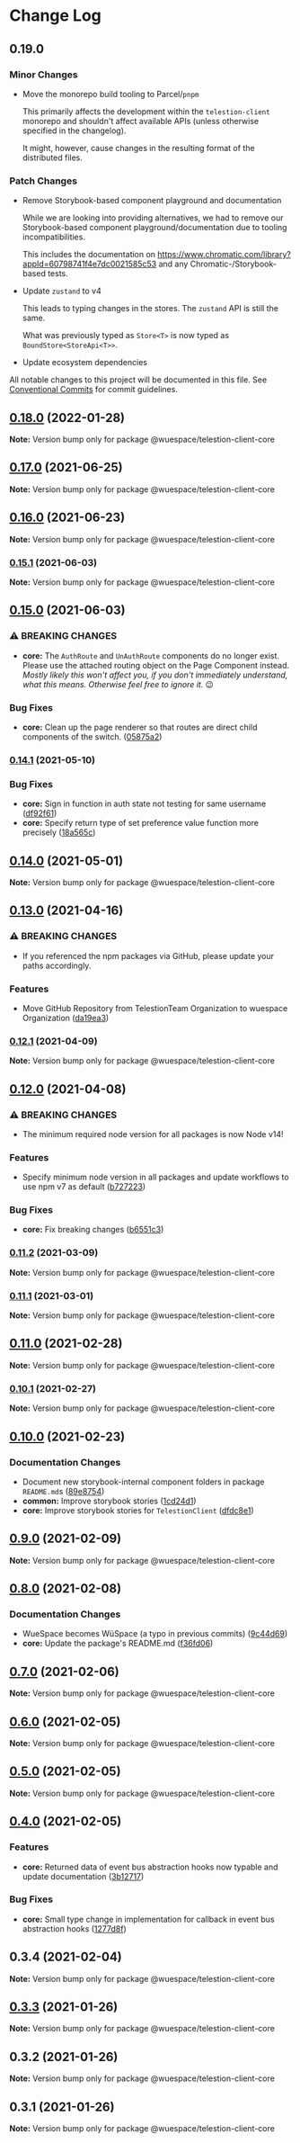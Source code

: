 # Change Log

## 0.19.0

### Minor Changes

- Move the monorepo build tooling to Parcel/`pnpm`

  This primarily affects the development within the `telestion-client` monorepo and shouldn't affect available APIs (unless otherwise specified in the changelog).

  It might, however, cause changes in the resulting format of the distributed files.

### Patch Changes

- Remove Storybook-based component playground and documentation

  While we are looking into providing alternatives, we had to remove our Storybook-based component playground/documentation due to tooling incompatibilities.

  This includes the documentation on https://www.chromatic.com/library?appId=60798741f4e7dc0021585c53 and any Chromatic-/Storybook-based tests.

- Update `zustand` to v4

  This leads to typing changes in the stores. The `zustand` API is still the same.

  What was previously typed as `Store<T>` is now typed as `BoundStore<StoreApi<T>>`.

- Update ecosystem dependencies

All notable changes to this project will be documented in this file.
See [Conventional Commits](https://conventionalcommits.org) for commit guidelines.

## [0.18.0](https://github.com/wuespace/telestion-client/compare/v0.17.0...v0.18.0) (2022-01-28)

**Note:** Version bump only for package @wuespace/telestion-client-core

## [0.17.0](https://github.com/wuespace/telestion-client/compare/v0.16.1...v0.17.0) (2021-06-25)

**Note:** Version bump only for package @wuespace/telestion-client-core

## [0.16.0](https://github.com/wuespace/telestion-client/compare/v0.15.1...v0.16.0) (2021-06-23)

**Note:** Version bump only for package @wuespace/telestion-client-core

### [0.15.1](https://github.com/wuespace/telestion-client/compare/v0.15.0...v0.15.1) (2021-06-03)

**Note:** Version bump only for package @wuespace/telestion-client-core

## [0.15.0](https://github.com/wuespace/telestion-client/compare/v0.14.1...v0.15.0) (2021-06-03)

### ⚠ BREAKING CHANGES

- **core:** The `AuthRoute` and `UnAuthRoute` components do no longer exist. Please use the attached routing object on the Page Component instead. _Mostly likely this won't affect you, if you don't immediately understand, what this means. Otherwise feel free to ignore it._ :wink:

### Bug Fixes

- **core:** Clean up the page renderer so that routes are direct child components of the switch. ([05875a2](https://github.com/wuespace/telestion-client/commit/05875a2169690ccd8fcc36e99891297341b66ab9))

### [0.14.1](https://github.com/wuespace/telestion-client/compare/v0.14.0...v0.14.1) (2021-05-10)

### Bug Fixes

- **core:** Sign in function in auth state not testing for same username ([df92f61](https://github.com/wuespace/telestion-client/commit/df92f6122b0a6f128a70c0b69341f4657086dd7e))
- **core:** Specify return type of set preference value function more precisely ([18a565c](https://github.com/wuespace/telestion-client/commit/18a565c536abd0b257f0127298c48ce0c3ea07fc))

## [0.14.0](https://github.com/wuespace/telestion-client/compare/v0.13.0...v0.14.0) (2021-05-01)

**Note:** Version bump only for package @wuespace/telestion-client-core

## [0.13.0](https://github.com/wuespace/telestion-client/compare/v0.12.1...v0.13.0) (2021-04-16)

### ⚠ BREAKING CHANGES

- If you referenced the npm packages via GitHub, please update your paths accordingly.

### Features

- Move GitHub Repository from TelestionTeam Organization to wuespace Organization ([da19ea3](https://github.com/wuespace/telestion-client/commit/da19ea34cfcff0ea5b2f950844550ae7f8dfb6c5))

### [0.12.1](https://github.com/wuespace/telestion-client/compare/v0.12.0...v0.12.1) (2021-04-09)

**Note:** Version bump only for package @wuespace/telestion-client-core

## [0.12.0](https://github.com/wuespace/telestion-client/compare/v0.11.2...v0.12.0) (2021-04-08)

### ⚠ BREAKING CHANGES

- The minimum required node version for all packages is now Node v14!

### Features

- Specify minimum node version in all packages and update workflows to use npm v7 as default ([b727223](https://github.com/wuespace/telestion-client/commit/b72722326ce8b88f42ad2c16ddbd60991e2c8b72))

### Bug Fixes

- **core:** Fix breaking changes ([b6551c3](https://github.com/wuespace/telestion-client/commit/b6551c3c388db5bf78da385a1a52d8f526f04970))

### [0.11.2](https://github.com/wuespace/telestion-client/compare/v0.11.1...v0.11.2) (2021-03-09)

**Note:** Version bump only for package @wuespace/telestion-client-core

### [0.11.1](https://github.com/wuespace/telestion-client/compare/v0.11.0...v0.11.1) (2021-03-01)

**Note:** Version bump only for package @wuespace/telestion-client-core

## [0.11.0](https://github.com/wuespace/telestion-client/compare/v0.10.1...v0.11.0) (2021-02-28)

**Note:** Version bump only for package @wuespace/telestion-client-core

### [0.10.1](https://github.com/wuespace/telestion-client/compare/v0.10.0...v0.10.1) (2021-02-27)

**Note:** Version bump only for package @wuespace/telestion-client-core

## [0.10.0](https://github.com/wuespace/telestion-client/compare/v0.9.0...v0.10.0) (2021-02-23)

### Documentation Changes

- Document new storybook-internal component folders in package `README.md`s ([89e8754](https://github.com/wuespace/telestion-client/commit/89e8754a8ee9501fd5da0c6eaac0e19a87ba085e))
- **common:** Improve storybook stories ([1cd24d1](https://github.com/wuespace/telestion-client/commit/1cd24d1842d981d4dae026092062520d84b2672f))
- **core:** Improve storybook stories for `TelestionClient` ([dfdc8e1](https://github.com/wuespace/telestion-client/commit/dfdc8e1c04a914dd753793623f9cc51fa49cfaa3))

## [0.9.0](https://github.com/wuespace/telestion-client/compare/v0.8.0...v0.9.0) (2021-02-09)

**Note:** Version bump only for package @wuespace/telestion-client-core

## [0.8.0](https://github.com/wuespace/telestion-client/compare/v0.7.1...v0.8.0) (2021-02-08)

### Documentation Changes

- WueSpace becomes WüSpace (a typo in previous commits) ([9c44d69](https://github.com/wuespace/telestion-client/commit/9c44d696f0d5502ce5222a90011e892b8a7054c2))
- **core:** Update the package's README.md ([f36fd06](https://github.com/wuespace/telestion-client/commit/f36fd06cf06f631829656fb71e25b33d6502a994))

## [0.7.0](https://github.com/wuespace/telestion-client/compare/v0.6.1...v0.7.0) (2021-02-06)

**Note:** Version bump only for package @wuespace/telestion-client-core

## [0.6.0](https://github.com/wuespace/telestion-client/compare/v0.5.0...v0.6.0) (2021-02-05)

**Note:** Version bump only for package @wuespace/telestion-client-core

## [0.5.0](https://github.com/wuespace/telestion-client/compare/v0.4.0...v0.5.0) (2021-02-05)

**Note:** Version bump only for package @wuespace/telestion-client-core

## [0.4.0](https://github.com/wuespace/telestion-client/compare/v0.3.3...v0.4.0) (2021-02-05)

### Features

- **core:** Returned data of event bus abstraction hooks now typable and update documentation ([3b12717](https://github.com/wuespace/telestion-client/commit/3b127176f6d87f64463362eac57c8bb993a4ab04))

### Bug Fixes

- **core:** Small type change in implementation for callback in event bus abstraction hooks ([1277d8f](https://github.com/wuespace/telestion-client/commit/1277d8f8895be913bcb72f68dc73df2137036daa))

## 0.3.4 (2021-02-04)

**Note:** Version bump only for package @wuespace/telestion-client-core

## [0.3.3](https://github.com/wuespace/telestion-client/compare/v0.3.2...v0.3.3) (2021-01-26)

**Note:** Version bump only for package @wuespace/telestion-client-core

## 0.3.2 (2021-01-26)

**Note:** Version bump only for package @wuespace/telestion-client-core

## 0.3.1 (2021-01-26)

**Note:** Version bump only for package @wuespace/telestion-client-core
